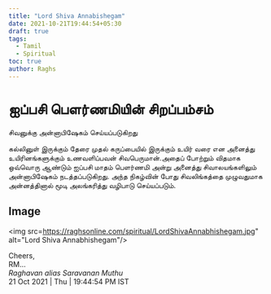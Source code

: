 ```yaml
---
title: "Lord Shiva Annabishegam"
date: 2021-10-21T19:44:54+05:30
draft: true
tags:
  - Tamil
  - Spiritual
toc: true
author: Raghs
---
```


# ஐப்பசி பெளர்ணமியின் சிறப்பம்சம்

சிவனுக்கு  அன்னாபிஷேகம் செய்யப்படுகிறது

<!--more-->
 
கல்லினுள் இருக்கும் தேரை முதல் கருப்பையில் இருக்கும் உயிர் வரை என அனைத்து உயிரினங்களுக்கும் உணவளிப்பவன் சிவபெருமான்.அதைப் போற்றும் விதமாக ஒவ்வொரு ஆண்டும் ஐப்பசி மாதம் பெளர்ணமி அன்று அனைத்து சிவாலயங்களிலும் அன்னாபிஷேகம் நடத்தப்படுகிறது. அந்த நிகழ்வின் போது சிவலிங்கத்தை முழுவதுமாக அன்னத்தினால் மூடி அலங்கரித்து வழிபாடு செய்யப்படும்.

## Image 

<img src=https://raghsonline.com/spiritual/LordShivaAnnabhishegam.jpg" alt="Lord Shiva Annabhishegam"/>


Cheers,\
RM...\
_Raghavan alias Saravanan Muthu_\
21 Oct 2021 | Thu | 19:44:54 PM IST
